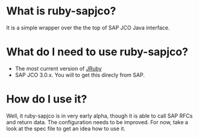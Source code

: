 # What is ruby-sapjco?

It is a simple wrapper over the the top of SAP JCO Java interface.

# What do I need to use ruby-sapjco?

* The most current version of [JRuby](http://jruby.org/download)
* SAP JCO 3.0.x.  You will to get this direcly from SAP.

# How do I use it?

Well, it ruby-sapjco is in very early alpha, though it is able to call SAP RFCs and return data.  The configuration needs to be improved.  For now, take a look at the spec file to get an idea how to use it.